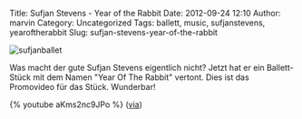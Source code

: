 Title: Sufjan Stevens - Year of the Rabbit
Date: 2012-09-24 12:10
Author: marvin
Category: Uncategorized
Tags: ballett, music, sufjanstevens, yearoftherabbit
Slug: sufjan-stevens-year-of-the-rabbit

![sufjanballet]({filename}/images/sufjanballet.jpg)

Was macht der gute Sufjan Stevens eigentlich nicht? Jetzt hat er ein
Ballett-Stück mit dem Namen "Year Of The Rabbit" vertont. Dies ist das
Promovideo für das Stück. Wunderbar!

{% youtube aKms2nc9JPo   %}
([via](http://www.itsnicethat.com/articles/year-of-the-rabbit))

